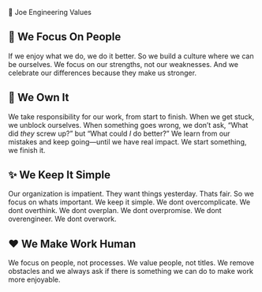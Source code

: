 🌠 Joe Engineering Values

👭 We Focus On People
---------

If we enjoy what we do, we do it better. So we build a culture where we can be ourselves. We focus on our strengths, not our weaknesses. And we celebrate our differences because they make us stronger.

💪 We Own It
---------

We take responsibility for our work, from start to finish. When we get stuck, we unblock ourselves. When something goes wrong, we don’t ask, “What did _they_ screw up?” but “What could _I_ do better?” We learn from our mistakes and keep going—until we have real impact. We start something, we finish it.

✨ We Keep It Simple
----------------

Our organization is impatient. They want things yesterday. Thats fair. So we focus on whats important. We keep it simple. We dont overcomplicate. We dont overthink. We dont overplan. We dont overpromise. We dont overengineer. We dont overwork.

❤️ We Make Work Human
------------------

We focus on people, not processes. We value people, not titles. We remove obstacles and we always ask if there is something we can do to make work more enjoyable.
